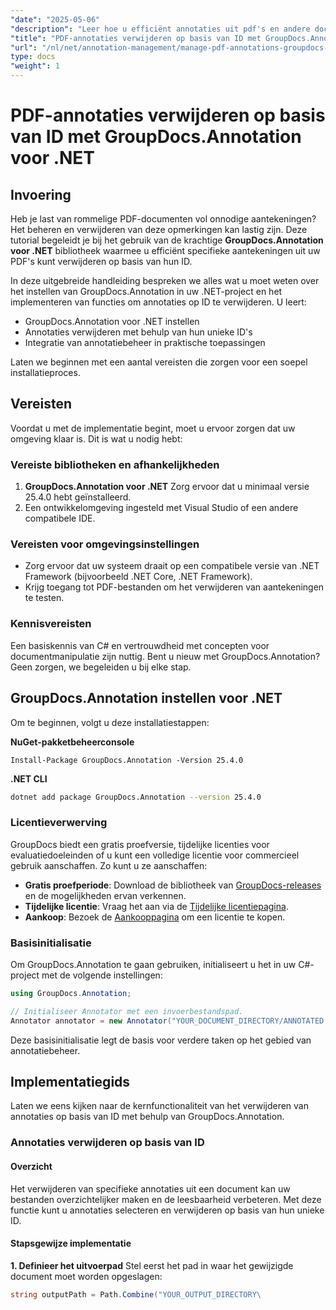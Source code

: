 ```yaml
---
"date": "2025-05-06"
"description": "Leer hoe u efficiënt annotaties uit pdf's en andere documenten verwijdert met GroupDocs.Annotation voor .NET. Ontdek stapsgewijze handleidingen, best practices en praktische toepassingen."
"title": "PDF-annotaties verwijderen op basis van ID met GroupDocs.Annotation voor .NET"
"url": "/nl/net/annotation-management/manage-pdf-annotations-groupdocs-dotnet-remove-id/"
type: docs
"weight": 1
---
```


# PDF-annotaties verwijderen op basis van ID met GroupDocs.Annotation voor .NET

## Invoering

Heb je last van rommelige PDF-documenten vol onnodige aantekeningen? Het beheren en verwijderen van deze opmerkingen kan lastig zijn. Deze tutorial begeleidt je bij het gebruik van de krachtige **GroupDocs.Annotation voor .NET** bibliotheek waarmee u efficiënt specifieke aantekeningen uit uw PDF's kunt verwijderen op basis van hun ID.

In deze uitgebreide handleiding bespreken we alles wat u moet weten over het instellen van GroupDocs.Annotation in uw .NET-project en het implementeren van functies om annotaties op ID te verwijderen. U leert:
- GroupDocs.Annotation voor .NET instellen
- Annotaties verwijderen met behulp van hun unieke ID's
- Integratie van annotatiebeheer in praktische toepassingen

Laten we beginnen met een aantal vereisten die zorgen voor een soepel installatieproces.

## Vereisten

Voordat u met de implementatie begint, moet u ervoor zorgen dat uw omgeving klaar is. Dit is wat u nodig hebt:

### Vereiste bibliotheken en afhankelijkheden
1. **GroupDocs.Annotation voor .NET** Zorg ervoor dat u minimaal versie 25.4.0 hebt geïnstalleerd.
2. Een ontwikkelomgeving ingesteld met Visual Studio of een andere compatibele IDE.

### Vereisten voor omgevingsinstellingen
- Zorg ervoor dat uw systeem draait op een compatibele versie van .NET Framework (bijvoorbeeld .NET Core, .NET Framework).
- Krijg toegang tot PDF-bestanden om het verwijderen van aantekeningen te testen.

### Kennisvereisten
Een basiskennis van C# en vertrouwdheid met concepten voor documentmanipulatie zijn nuttig. Bent u nieuw met GroupDocs.Annotation? Geen zorgen, we begeleiden u bij elke stap.

## GroupDocs.Annotation instellen voor .NET

Om te beginnen, volgt u deze installatiestappen:

**NuGet-pakketbeheerconsole**

```shell
Install-Package GroupDocs.Annotation -Version 25.4.0
```

**\.NET CLI**

```bash
dotnet add package GroupDocs.Annotation --version 25.4.0
```

### Licentieverwerving
GroupDocs biedt een gratis proefversie, tijdelijke licenties voor evaluatiedoeleinden of u kunt een volledige licentie voor commercieel gebruik aanschaffen. Zo kunt u ze aanschaffen:
- **Gratis proefperiode**: Download de bibliotheek van [GroupDocs-releases](https://releases.groupdocs.com/annotation/net/) en de mogelijkheden ervan verkennen.
- **Tijdelijke licentie**: Vraag het aan via de [Tijdelijke licentiepagina](https://purchase.groupdocs.com/temporary-license/).
- **Aankoop**: Bezoek de [Aankooppagina](https://purchase.groupdocs.com/buy) om een licentie te kopen.

### Basisinitialisatie
Om GroupDocs.Annotation te gaan gebruiken, initialiseert u het in uw C#-project met de volgende instellingen:

```csharp
using GroupDocs.Annotation;

// Initialiseer Annotator met een invoerbestandspad.
Annotator annotator = new Annotator("YOUR_DOCUMENT_DIRECTORY/ANNOTATED.pdf");
```

Deze basisinitialisatie legt de basis voor verdere taken op het gebied van annotatiebeheer.

## Implementatiegids

Laten we eens kijken naar de kernfunctionaliteit van het verwijderen van annotaties op basis van ID met behulp van GroupDocs.Annotation.

### Annotaties verwijderen op basis van ID
#### Overzicht
Het verwijderen van specifieke annotaties uit een document kan uw bestanden overzichtelijker maken en de leesbaarheid verbeteren. Met deze functie kunt u annotaties selecteren en verwijderen op basis van hun unieke ID.

#### Stapsgewijze implementatie
**1. Definieer het uitvoerpad**
Stel eerst het pad in waar het gewijzigde document moet worden opgeslagen:

```csharp
string outputPath = Path.Combine("YOUR_OUTPUT_DIRECTORY\